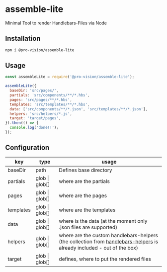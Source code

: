 # assemble-lite

Minimal Tool to render Handlebars-Files via Node

## Installation

```sh
npm i @pro-vision/assemble-lite
```

## Usage

```js
const assembleLite = require('@pro-vision/assemble-lite');

assembleLite({
  baseDir: 'src/pages/',
  partials: 'src/components/**/*.hbs',
  pages: 'src/pages/**/*.hbs',
  templates: 'src/templates/**/*.hbs',
  data: ['src/components/**/*.json', 'src/templates/**/*.json'],
  helpers: 'src/helpers/*.js',
  target: 'target/pages',
}).then(() => {
  console.log('done!!');
});
```

## Configuration

| key           | type            |          usage                            |
| ------------- | ------          | -----------------------------             |
| baseDir       | path            | Defines base directory                    |
| partials  | glob \| glob[]  | where are the partials                    |
| pages     | glob \| glob[]  | where are the pages                       |
| templates | glob \| glob[]  | where are the templates                   |
| data      | glob \| glob[]  | where is the data (at the moment only .json files are supported)                        |
| helpers   | glob \| glob[]  | where are the custom handlebars-helpers (the collection from [handlebars-helpers](https://www.npmjs.com/package/handlebars-helpers) is already included - out of the box)                   |
| target        | glob \| glob[]  | defines, where to put the rendered files  |